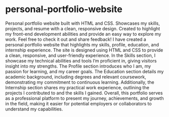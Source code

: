 # personal-portfolio-website
Personal portfolio website built with HTML and CSS. Showcases my skills, projects, and resume with a clean, responsive design. Created to highlight my front-end development abilities and provide an easy way to explore my work. Feel free to check it out and share feedback!
I have created a personal portfolio website that highlights my skills, profile, education, and internship experience. The site is designed using HTML and CSS to provide a clean, responsive, and user-friendly experience. In the Skills section, I showcase my technical abilities and tools I’m proficient in, giving visitors insight into my strengths. The Profile section introduces who I am, my passion for learning, and my career goals. The Education section details my academic background, including degrees and relevant coursework, demonstrating my commitment to continuous learning. Additionally, the Internship section shares my practical work experience, outlining the projects I contributed to and the skills I gained. Overall, this portfolio serves as a professional platform to present my journey, achievements, and growth in the field, making it easier for potential employers or collaborators to understand my capabilities.

